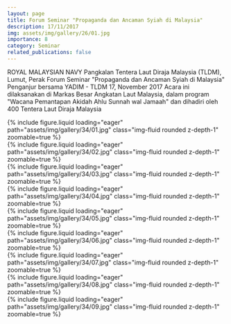 ```yaml
---
layout: page
title: Forum Seminar "Propaganda dan Ancaman Syiah di Malaysia"
description: 17/11/2017
img: assets/img/gallery/26/01.jpg
importance: 8
category: Seminar
related_publications: false
---
```


ROYAL MALAYSIAN NAVY
Pangkalan Tentera Laut Diraja Malaysia (TLDM), Lumut, Perak 
Forum Seminar "Propaganda dan Ancaman Syiah di Malaysia"
Penganjur bersama YADIM - TLDM
17, November 2017
Acara ini dilaksanakan di Markas Besar Angkatan Laut Malaysia, dalam program "Wacana Pemantapan Akidah Ahlu Sunnah wal Jamaah" dan dihadiri oleh 400 Tentera Laut Diraja Malaysia

<div class="row mt-3">
    <div class="col-sm mt-3 mt-md-0">
        {% include figure.liquid loading="eager" path="assets/img/gallery/34/01.jpg" class="img-fluid rounded z-depth-1" zoomable=true %}
    </div>
    <div class="col-sm mt-3 mt-md-0">
        {% include figure.liquid loading="eager" path="assets/img/gallery/34/02.jpg" class="img-fluid rounded z-depth-1" zoomable=true %}
    </div>
    <div class="col-sm mt-3 mt-md-0">
        {% include figure.liquid loading="eager" path="assets/img/gallery/34/03.jpg" class="img-fluid rounded z-depth-1" zoomable=true %}
    </div>
</div>
<div class="row mt-3">
    <div class="col-sm mt-3 mt-md-0">
        {% include figure.liquid loading="eager" path="assets/img/gallery/34/04.jpg" class="img-fluid rounded z-depth-1" zoomable=true %}
    </div>
    <div class="col-sm mt-3 mt-md-0">
        {% include figure.liquid loading="eager" path="assets/img/gallery/34/05.jpg" class="img-fluid rounded z-depth-1" zoomable=true %}
    </div>
    
</div>
<div class="row mt-3">
    <div class="col-sm mt-3 mt-md-0">
        {% include figure.liquid loading="eager" path="assets/img/gallery/34/06.jpg" class="img-fluid rounded z-depth-1" zoomable=true %}
    </div>
    <div class="col-sm mt-3 mt-md-0">
        {% include figure.liquid loading="eager" path="assets/img/gallery/34/07.jpg" class="img-fluid rounded z-depth-1" zoomable=true %}
    </div>
</div>
<div class="row mt-3">
    <div class="col-sm mt-3 mt-md-0">
        {% include figure.liquid loading="eager" path="assets/img/gallery/34/08.jpg" class="img-fluid rounded z-depth-1" zoomable=true %}
    </div>
    <div class="col-sm mt-3 mt-md-0">
        {% include figure.liquid loading="eager" path="assets/img/gallery/34/09.jpg" class="img-fluid rounded z-depth-1" zoomable=true %}
    </div>
</div>
